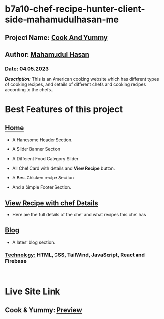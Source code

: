 # b7a10-chef-recipe-hunter-client-side-mahamudulhasan-me

## **Project Name:** <u>Cook And Yummy</u>

## **Author:** [Mahamudul Hasan](https://github.com/mahamudulhasan-me)

### **Date:** 04.05.2023

**_Description:_** This is an American cooking website which has different types of cooking recipes, and details of different chefs and cooking recipes according to the chefs..

# Best Features of this project

## <u>Home</u>

- A Handsome Header Section.
- A Slider Banner Section
- A Different Food Category Slider

- All Chef Card with details and **View Recipe** button.
- A Best Chicken recipe Section
- And a Simple Footer Section.

## <u>View Recipe with chef Details</u>

- Here are the full details of the chef and what recipes this chef has

## <u>Blog</u>

- A latest blog section.

### <u>**Technology:**</u> HTML, CSS, TailWind, JavaScript, React and Firebase

<br>

# Live Site Link

## **Cook & Yummy:** [Preview](https://cook-and-yummy.web.app/)
